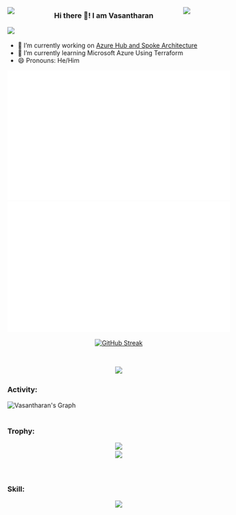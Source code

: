 <img align="left" src="https://user-images.githubusercontent.com/65187002/144930161-2f783401-8d27-4fdf-a2f7-cc0ba32f1f1f.gif" width="21%" style="display:inline;"><img align="right" src="https://user-images.githubusercontent.com/65187002/144930161-2f783401-8d27-4fdf-a2f7-cc0ba32f1f1f.gif" width="21%" style="display:inline;">
### Hi there 👋! I am Vasantharan 

![](https://komarev.com/ghpvc/?username=vasantharan&color=blue)
- 🔭 I’m currently working on [Azure Hub and Spoke Architecture](https://github.com/vasantharan/Azure-Hub-and-Spoke-Architecture-Using-Terraform.git)
- 🌱 I’m currently learning Microsoft Azure Using Terraform 
- 😄 Pronouns: He/Him

<p align="center">
  <img src="https://github.com/vasantharan/github-stats/blob/master/generated/overview.svg">
  <img src="https://github.com/vasantharan/github-stats/blob/master/generated/languages.svg">
</p>
<div align="center">
 
[![GitHub Streak](https://streak-stats.demolab.com/?user=vasantharan)](https://git.io/streak-stats)

</div>

<br>

<p align="center">
  <img src="https://leetcard.jacoblin.cool/vasantharan?ext=heatmap">
</p>

<h3 align="left">Activity:</h3>

![Vasantharan's Graph](https://github-readme-activity-graph.vercel.app/graph?username=vasantharan&custom_title=Vasantharan's%20GitHub%20Activity%20Graph&bg_color=0D1117&color=7F3FBF&line=7F3FBF&point=7F3FBF&area_color=FFFFFF&title_color=FFFFFF&area=true)
<br><br>

<h3 align="left">Trophy:</h3>
  
<div align="center">
<img src="https://github-profile-trophy.vercel.app/?username=vasantharan&theme=matrix&no-bg=true&no-frame=true&row=1&column=4&title=Commits,PullRequest,Reviews">
 </div>
<div align="center">
<img src="https://github-profile-trophy.vercel.app/?username=vasantharan&theme=matrix&no-bg=true&no-frame=true&row=1&column=4&title=Repositories,Stars,Followers">
 </div>
 <br><br>

<h3 align="left">Skill:</h3>
 <p align="center">
  <img src="https://skillicons.dev/icons?i=python,terraform,azure,reactjs,html,css,javascript,git,github,java,c,arduino">
</p>


<!--
**vasantharan/vasantharan** is a ✨ _special_ ✨ repository because its `README.md` (this file) appears on your GitHub profile.

Here are some ideas to get you started:

- 🔭 I’m currently working on ...
- 🌱 I’m currently learning ...
- 👯 I’m looking to collaborate on ...
- 🤔 I’m looking for help with ...
- 💬 Ask me about ...
- 📫 How to reach me: ...
- 😄 Pronouns: ...
- ⚡ Fun fact: ...
-->
